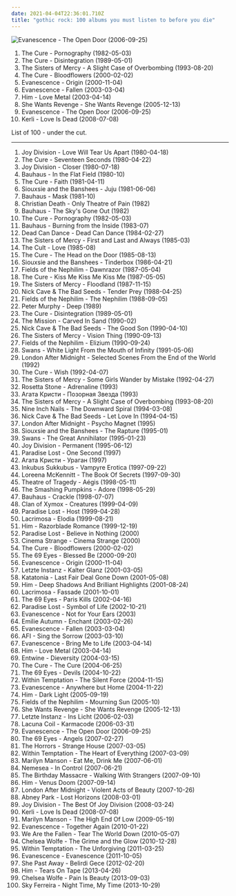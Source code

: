 ```yaml
---
date: 2021-04-04T22:36:01.710Z
title: "gothic rock: 100 albums you must listen to before you die"
---
```

![Evanescence - The Open Door (2006-09-25)](http://coverartarchive.org/release/b0a43312-26f6-46e1-b751-f24f54413e9f/6183360728-500.jpg "Evanescence - The Open Door (2006-09-25)")
<ol class="albums">
<li data-cover="http://coverartarchive.org/release/b0d6d8ad-02d7-3f08-9128-47c734c2c446/7947353809-500.jpg" data-tags="post-punk, gothic rock" role="button">The Cure - Pornography (1982-05-03)</li>
<li data-cover="http://coverartarchive.org/release/91fa2331-d8b4-4d1f-aa4d-53b1c54853e5/20885075891-500.jpg" data-tags="80s, new wave" role="button">The Cure - Disintegration (1989-05-01)</li>
<li data-cover="http://coverartarchive.org/release/f6938225-87a0-4c23-929f-278b61f93fca/5718773240-500.jpg" data-tags="gothic rock" role="button">The Sisters of Mercy - A Slight Case of Overbombing (1993-08-20)</li>
<li data-cover="http://coverartarchive.org/release/2e8cd5ae-2caf-4d4d-99ec-300c7fd57656/7799815972-500.jpg" data-tags="alternative, rock, gothic rock" role="button">The Cure - Bloodflowers (2000-02-02)</li>
<li data-cover="http://coverartarchive.org/release/5518dcfd-bcc5-422e-9f85-69d771cd2f5a/5961563350-500.jpg" data-tags="gothic rock, rock, gothic, evanescence" role="button">Evanescence - Origin (2000-11-04)</li>
<li data-cover="http://coverartarchive.org/release/0d36931b-831a-3663-90a1-57b2210e19f3/2107137774-500.jpg" data-tags="rock" role="button">Evanescence - Fallen (2003-03-04)</li>
<li data-cover="https://img.discogs.com/DciT1h9ZkWLiNxgNh6sIr6vXikQ=/fit-in/444x446/filters:strip_icc():format(jpeg):mode_rgb():quality(90)/discogs-images/R-7747218-1447947738-8060.jpeg.jpg" data-tags="love metal, him" role="button">Him - Love Metal (2003-04-14)</li>
<li data-cover="http://coverartarchive.org/release/86427535-9abb-4681-8c88-5c651e55d62a/8353381352-500.jpg" data-tags="darkwave" role="button">She Wants Revenge - She Wants Revenge (2005-12-13)</li>
<li data-cover="http://coverartarchive.org/release/b0a43312-26f6-46e1-b751-f24f54413e9f/6183360728-500.jpg" data-tags="rock, gothic rock" role="button">Evanescence - The Open Door (2006-09-25)</li>
<li data-cover="http://coverartarchive.org/release/7e03de41-4397-4757-9e8b-9703d19c8440/5877736768-500.jpg" data-tags="gothic rock, pop" role="button">Kerli - Love Is Dead (2008-07-08)</li>
</ol>
List of 100 - under the cut.
<!-- more -->

_________________

<ol class="albums">
<li data-cover="http://coverartarchive.org/release/7a241913-d3ec-4a4f-a0bf-46c3f8555fd8/24532302261-500.jpg" data-tags="post-punk" role="button">
Joy Division - Love Will Tear Us Apart (1980-04-18)
</li>
<li data-cover="http://coverartarchive.org/release/710f4e35-a355-45ba-b61f-2a969ff8e870/12483197648-500.jpg" data-tags="post-punk" role="button">
The Cure - Seventeen Seconds (1980-04-22)
</li>
<li data-cover="http://coverartarchive.org/release/97d8bb43-f46f-3460-92dc-d6acdb3f1279/14969806130-500.jpg" data-tags="post-punk" role="button">
Joy Division - Closer (1980-07-18)
</li>
<li data-cover="http://coverartarchive.org/release/6eac2f49-661a-4317-bc2b-71ec7debd8f9/3451488533-500.jpg" data-tags="post-punk" role="button">
Bauhaus - In the Flat Field (1980-10)
</li>
<li data-cover="http://coverartarchive.org/release/8d633474-f161-470b-b47c-cf6383f235a9/26974152489-500.jpg" data-tags="post-punk" role="button">
The Cure - Faith (1981-04-11)
</li>
<li data-cover="https://img.discogs.com/XOPyRLfC31I9Dm7U3IXpj-REJnI=/fit-in/600x586/filters:strip_icc():format(jpeg):mode_rgb():quality(90)/discogs-images/R-542812-1459165971-6457.jpeg.jpg" data-tags="post-punk" role="button">
Siouxsie and the Banshees - Juju (1981-06-06)
</li>
<li data-cover="http://coverartarchive.org/release/b3834afa-e54b-467f-87fb-f0b744bdf3ab/26204900712-500.jpg" data-tags="post-punk, gothic rock" role="button">
Bauhaus - Mask (1981-10)
</li>
<li data-cover="https://img.discogs.com/i8JUBpcOGj56pkM-e_tbsxPMhqA=/fit-in/600x600/filters:strip_icc():format(jpeg):mode_rgb():quality(90)/discogs-images/R-431237-1575075897-8255.jpeg.jpg" data-tags="deathrock" role="button">
Christian Death - Only Theatre of Pain (1982)
</li>
<li data-cover="http://coverartarchive.org/release/7981f14a-1bb5-3a36-99ce-a1377a17095b/26259040094-500.jpg" data-tags="post-punk, gothic rock" role="button">
Bauhaus - The Sky's Gone Out (1982)
</li>
<li data-cover="http://coverartarchive.org/release/b0d6d8ad-02d7-3f08-9128-47c734c2c446/7947353809-500.jpg" data-tags="post-punk, gothic rock" role="button">
The Cure - Pornography (1982-05-03)
</li>
<li data-cover="https://via.placeholder.com/450" data-tags="post-punk, gothic rock" role="button">
Bauhaus - Burning from the Inside (1983-07)
</li>
<li data-cover="http://coverartarchive.org/release/ced70589-aab2-4754-bd8a-14f776d3ac38/18169718837-500.jpg" data-tags="post-punk, darkwave" role="button">
Dead Can Dance - Dead Can Dance (1984-02-27)
</li>
<li data-cover="http://coverartarchive.org/release/87ad4681-0652-4746-bb60-69cfa7964c35/14564351320-500.jpg" data-tags="gothic rock" role="button">
The Sisters of Mercy - First and Last and Always (1985-03)
</li>
<li data-cover="https://img.discogs.com/xdXOSbOn1BsO5GqS82UohghV5M4=/fit-in/600x579/filters:strip_icc():format(jpeg):mode_rgb():quality(90)/discogs-images/R-2371772-1280158614.jpeg.jpg" data-tags="80s, rock" role="button">
The Cult - Love (1985-08)
</li>
<li data-cover="http://coverartarchive.org/release/bc1bf979-4889-3d5e-8edd-bf1bcffa80c3/23483858382-500.jpg" data-tags="new wave, 80s" role="button">
The Cure - The Head on the Door (1985-08-13)
</li>
<li data-cover="https://img.discogs.com/x66YepUAjLxxtGjTHL_2o9GM0G4=/fit-in/600x600/filters:strip_icc():format(jpeg):mode_rgb():quality(90)/discogs-images/R-4829151-1376799074-8236.jpeg.jpg" data-tags="post-punk, gothic rock" role="button">
Siouxsie and the Banshees - Tinderbox (1986-04-21)
</li>
<li data-cover="https://img.discogs.com/TIAz6Bz2UuxTyMqQM4uyJgLnWLs=/fit-in/599x604/filters:strip_icc():format(jpeg):mode_rgb():quality(90)/discogs-images/R-608618-1221972276.jpeg.jpg" data-tags="gothic rock" role="button">
Fields of the Nephilim - Dawnrazor (1987-05-04)
</li>
<li data-cover="http://coverartarchive.org/release/03a3acfb-67ee-3353-a3f9-65a1af3a626e/7947298813-500.jpg" data-tags="post-punk, new wave, 80s, alternative" role="button">
The Cure - Kiss Me Kiss Me Kiss Me (1987-05-05)
</li>
<li data-cover="http://coverartarchive.org/release/da754b66-e53f-4de6-b76b-78865fcd5a2f/14564374105-500.jpg" data-tags="gothic rock" role="button">
The Sisters of Mercy - Floodland (1987-11-15)
</li>
<li data-cover="http://coverartarchive.org/release/c623e1a8-d1ba-477d-812f-3ab635ff9296/2216468445-500.jpg" data-tags="post-punk" role="button">
Nick Cave & The Bad Seeds - Tender Prey (1988-04-25)
</li>
<li data-cover="http://coverartarchive.org/release/1a3dab35-b315-4916-b09c-7da62d39d6ef/7610227207-500.jpg" data-tags="gothic rock" role="button">
Fields of the Nephilim - The Nephilim (1988-09-05)
</li>
<li data-cover="http://coverartarchive.org/release/c22581fb-8457-3e71-bf62-919ff444b929/21726902737-500.jpg" data-tags="80s, alternative, new wave, 90s" role="button">
Peter Murphy - Deep (1989)
</li>
<li data-cover="http://coverartarchive.org/release/91fa2331-d8b4-4d1f-aa4d-53b1c54853e5/20885075891-500.jpg" data-tags="80s, new wave" role="button">
The Cure - Disintegration (1989-05-01)
</li>
<li data-cover="http://coverartarchive.org/release/427649ff-6dc7-4531-8f80-cd0a93c36349/6853050523-500.jpg" data-tags="gothic rock" role="button">
The Mission - Carved In Sand (1990-02)
</li>
<li data-cover="http://coverartarchive.org/release/cfd1050d-e2aa-4ab5-8e6f-2ea6f067f669/9935528615-500.jpg" data-tags="alternative rock, 90s" role="button">
Nick Cave & The Bad Seeds - The Good Son (1990-04-10)
</li>
<li data-cover="http://coverartarchive.org/release/9c853b7d-d2ef-3b08-a7be-c6b3d04bd5a4/16646024551-500.jpg" data-tags="gothic rock" role="button">
The Sisters of Mercy - Vision Thing (1990-09-13)
</li>
<li data-cover="https://img.discogs.com/eRgVBJ_Za3lhnTW1WJPJUhTqk18=/fit-in/600x598/filters:strip_icc():format(jpeg):mode_rgb():quality(90)/discogs-images/R-379406-1337109620-1253.jpeg.jpg" data-tags="gothic rock" role="button">
Fields of the Nephilim - Elizium (1990-09-24)
</li>
<li data-cover="https://img.discogs.com/WOaRMRG6fv7SVBDgiWNapcJHm0M=/fit-in/600x603/filters:strip_icc():format(jpeg):mode_rgb():quality(90)/discogs-images/R-404236-1301203330.jpeg.jpg" data-tags="post-punk" role="button">
Swans - White Light From the Mouth of Infinity (1991-05-06)
</li>
<li data-cover="http://coverartarchive.org/release/8c750d3e-b0ae-4028-a00b-fdd05f435ab2/8157843330-500.jpg" data-tags="gothic rock" role="button">
London After Midnight - Selected Scenes From the End of the World (1992)
</li>
<li data-cover="http://coverartarchive.org/release/4284b81f-1731-313a-a4de-58b4c18a754a/5808321423-500.jpg" data-tags="90s, alternative" role="button">
The Cure - Wish (1992-04-07)
</li>
<li data-cover="http://coverartarchive.org/release/9643ead9-b88c-365a-a305-2eaf195c6e2a/3973678745-500.jpg" data-tags="gothic rock" role="button">
The Sisters of Mercy - Some Girls Wander by Mistake (1992-04-27)
</li>
<li data-cover="https://img.discogs.com/rtnj_2BTYn6h3HoffwLrEsyhVKc=/fit-in/600x600/filters:strip_icc():format(jpeg):mode_rgb():quality(90)/discogs-images/R-462651-1461287402-3948.jpeg.jpg" data-tags="gothic rock" role="button">
Rosetta Stone - Adrenaline (1993)
</li>
<li data-cover="https://via.placeholder.com/450" data-tags="gothic rock, darkwave, decadence, gothic" role="button">
Агата Кристи - Позорная Звезда (1993)
</li>
<li data-cover="http://coverartarchive.org/release/f6938225-87a0-4c23-929f-278b61f93fca/5718773240-500.jpg" data-tags="gothic rock" role="button">
The Sisters of Mercy - A Slight Case of Overbombing (1993-08-20)
</li>
<li data-cover="http://coverartarchive.org/release/ab64976f-52a8-44e7-9aa3-d6703604bc2f/7159970718-500.jpg" data-tags="industrial, industrial rock" role="button">
Nine Inch Nails - The Downward Spiral (1994-03-08)
</li>
<li data-cover="http://coverartarchive.org/release/7a396a2f-0580-37a7-b713-e287434c2913/2467851334-500.jpg" data-tags="alternative rock, post-punk, 90s" role="button">
Nick Cave & The Bad Seeds - Let Love In (1994-04-15)
</li>
<li data-cover="https://img.discogs.com/m5KiK7XWzOVx8wYaDJvv0eBzJws=/fit-in/301x300/filters:strip_icc():format(jpeg):mode_rgb():quality(90)/discogs-images/R-419432-1110896476.jpg.jpg" data-tags="gothic rock, darkwave, gothic" role="button">
London After Midnight - Psycho Magnet (1995)
</li>
<li data-cover="https://img.discogs.com/UseWrLV1yUmtoyI4ayfrSkAgIx4=/fit-in/499x436/filters:strip_icc():format(jpeg):mode_rgb():quality(90)/discogs-images/R-8764168-1468262923-9989.jpeg.jpg" data-tags="gothic rock, post-punk" role="button">
Siouxsie and the Banshees - The Rapture (1995-01)
</li>
<li data-cover="http://coverartarchive.org/release/73503b2d-538f-431b-9ff4-2c6af04f7beb/10401957300-500.jpg" data-tags="post-punk, industrial" role="button">
Swans - The Great Annihilator (1995-01-23)
</li>
<li data-cover="http://coverartarchive.org/release/d7c9e8c6-b057-4f48-b04e-c460ec924eff/11920495341-500.jpg" data-tags="post-punk" role="button">
Joy Division - Permanent (1995-06-12)
</li>
<li data-cover="https://img.discogs.com/drEC4Qy-HSNgJ2g9Lo-wbWhccoY=/fit-in/600x600/filters:strip_icc():format(jpeg):mode_rgb():quality(90)/discogs-images/R-891780-1477933367-4382.jpeg.jpg" data-tags="gothic metal, gothic rock" role="button">
Paradise Lost - One Second (1997)
</li>
<li data-cover="http://coverartarchive.org/release/3b972e14-2e2f-4585-a428-644689de0e5a/3856728197-500.jpg" data-tags="gothic rock, gothic" role="button">
Агата Кристи - Ураган (1997)
</li>
<li data-cover="http://coverartarchive.org/release/8f6128f3-6638-40d2-b9cd-dc069dba18b6/2115320360-500.jpg" data-tags="gothic rock, gothic" role="button">
Inkubus Sukkubus - Vampyre Erotica (1997-09-22)
</li>
<li data-cover="https://img.discogs.com/Kdoz6GrGBVRAtTOTYE-637_sBbc=/fit-in/599x512/filters:strip_icc():format(jpeg):mode_rgb():quality(90)/discogs-images/R-7719266-1447377438-2187.jpeg.jpg" data-tags="celtic" role="button">
Loreena McKennitt - The Book Of Secrets (1997-09-30)
</li>
<li data-cover="https://img.discogs.com/k0jZTlvf2cXLRUHH9SrPiwBGokE=/fit-in/300x300/filters:strip_icc():format(jpeg):mode_rgb():quality(90)/discogs-images/R-1075260-1325031345.jpeg.jpg" data-tags="gothic metal" role="button">
Theatre of Tragedy - Aégis (1998-05-11)
</li>
<li data-cover="http://coverartarchive.org/release/dcae11f6-16e0-4efc-9b14-9a6497ca6150/8920454022-500.jpg" data-tags="alternative, 90s" role="button">
The Smashing Pumpkins - Adore (1998-05-29)
</li>
<li data-cover="https://img.discogs.com/RSQPWodEiDmoouF1zpMyYetBs68=/fit-in/300x265/filters:strip_icc():format(jpeg):mode_rgb():quality(90)/discogs-images/R-9240622-1477196357-9049.jpeg.jpg" data-tags="post-punk" role="button">
Bauhaus - Crackle (1998-07-07)
</li>
<li data-cover="https://img.discogs.com/0WKUGlCAbRBK89wodBrE0t5T1CI=/fit-in/600x600/filters:strip_icc():format(jpeg):mode_rgb():quality(90)/discogs-images/R-162073-1460860031-6271.jpeg.jpg" data-tags="gothic rock, gothic, darkwave" role="button">
Clan of Xymox - Creatures (1999-04-09)
</li>
<li data-cover="https://img.discogs.com/i7Mdiv7bhGP0Wki8_jUzVqvns_M=/fit-in/572x572/filters:strip_icc():format(jpeg):mode_rgb():quality(90)/discogs-images/R-6078419-1442913906-8783.jpeg.jpg" data-tags="synthpop" role="button">
Paradise Lost - Host (1999-04-28)
</li>
<li data-cover="https://img.discogs.com/kghbP0cZiuZgaQ_jVxLPPJPBXSI=/fit-in/478x742/filters:strip_icc():format(jpeg):mode_rgb():quality(90)/discogs-images/R-7173385-1435353547-9883.jpeg.jpg" data-tags="gothic metal, gothic" role="button">
Lacrimosa - Elodia (1999-08-21)
</li>
<li data-cover="http://coverartarchive.org/release/c38d4983-987f-35b9-9683-932192d5e3c4/19881038050-500.jpg" data-tags="love metal" role="button">
Him - Razorblade Romance (1999-12-19)
</li>
<li data-cover="https://img.discogs.com/edGEGZLOD16Kv6kByAo9_kEeeSg=/fit-in/600x594/filters:strip_icc():format(jpeg):mode_rgb():quality(90)/discogs-images/R-1130922-1194544860.jpeg.jpg" data-tags="gothic metal" role="button">
Paradise Lost - Believe in Nothing (2000)
</li>
<li data-cover="http://coverartarchive.org/release/3a168ff2-782c-472c-878e-5b149a2c0522/23931771943-500.jpg" data-tags="deathrock, gothic rock" role="button">
Cinema Strange - Cinema Strange (2000)
</li>
<li data-cover="http://coverartarchive.org/release/2e8cd5ae-2caf-4d4d-99ec-300c7fd57656/7799815972-500.jpg" data-tags="alternative, rock, gothic rock" role="button">
The Cure - Bloodflowers (2000-02-02)
</li>
<li data-cover="https://img.discogs.com/kqRN-zCX6xcbe2idK_IDCANsMXo=/fit-in/600x533/filters:strip_icc():format(jpeg):mode_rgb():quality(90)/discogs-images/R-3822578-1355881869-9489.jpeg.jpg" data-tags="gothic rock" role="button">
The 69 Eyes - Blessed Be (2000-09-20)
</li>
<li data-cover="http://coverartarchive.org/release/5518dcfd-bcc5-422e-9f85-69d771cd2f5a/5961563350-500.jpg" data-tags="gothic rock, rock, gothic, evanescence" role="button">
Evanescence - Origin (2000-11-04)
</li>
<li data-cover="http://coverartarchive.org/release/f5e9663a-ef6e-44ef-bb12-3d1035614a82/9279630913-500.jpg" data-tags="gothic, gothic rock" role="button">
Letzte Instanz - Kalter Glanz (2001-03-05)
</li>
<li data-cover="http://coverartarchive.org/release/1d2cfca8-1cdf-4a98-8bd5-0769b97769dc/3597667276-500.jpg" data-tags="doom metal" role="button">
Katatonia - Last Fair Deal Gone Down (2001-05-08)
</li>
<li data-cover="https://via.placeholder.com/450" data-tags="love metal" role="button">
Him - Deep Shadows And Brilliant Highlights (2001-08-24)
</li>
<li data-cover="https://img.discogs.com/wdd4p_tJ4rIY5k3ahZROER-oDZA=/fit-in/600x450/filters:strip_icc():format(jpeg):mode_rgb():quality(90)/discogs-images/R-9256865-1477485793-3525.jpeg.jpg" data-tags="gothic metal, gothic" role="button">
Lacrimosa - Fassade (2001-10-01)
</li>
<li data-cover="http://coverartarchive.org/release/80f70658-2074-4471-b1ab-11562a783cc0/2133707556-500.jpg" data-tags="rock, finnish, gothic rock, the 69 eyes" role="button">
The 69 Eyes - Paris Kills (2002-04-16)
</li>
<li data-cover="http://coverartarchive.org/release/a1f47d19-685b-4448-a452-a051088ac144/7730383719-500.jpg" data-tags="gothic metal" role="button">
Paradise Lost - Symbol of Life (2002-10-21)
</li>
<li data-cover="http://coverartarchive.org/release/9045185f-a666-488d-b63e-4e6fc141bb0a/1226061435-500.jpg" data-tags="rock, gothic rock, evanescence" role="button">
Evanescence - Not for Your Ears (2003)
</li>
<li data-cover="http://coverartarchive.org/release/16e3ac46-606a-445e-9a20-b7b8bf1a08ea/3206309884-500.jpg" data-tags="ethereal, gothic, faerie music" role="button">
Emilie Autumn - Enchant (2003-02-26)
</li>
<li data-cover="http://coverartarchive.org/release/0d36931b-831a-3663-90a1-57b2210e19f3/2107137774-500.jpg" data-tags="rock" role="button">
Evanescence - Fallen (2003-03-04)
</li>
<li data-cover="https://img.discogs.com/DmrGqQLFUrLoC-xhHEnLUml8Ldk=/fit-in/600x640/filters:strip_icc():format(jpeg):mode_rgb():quality(90)/discogs-images/R-2811694-1604423801-9427.jpeg.jpg" data-tags="punk rock, punk, alternative rock" role="button">
AFI - Sing the Sorrow (2003-03-10)
</li>
<li data-cover="http://coverartarchive.org/release/0a95fcf2-e586-4002-9222-8a6451ac8d45/8906915408-500.jpg" data-tags="gothic rock, female fronted metal, metal" role="button">
Evanescence - Bring Me to Life (2003-04-14)
</li>
<li data-cover="https://img.discogs.com/DciT1h9ZkWLiNxgNh6sIr6vXikQ=/fit-in/444x446/filters:strip_icc():format(jpeg):mode_rgb():quality(90)/discogs-images/R-7747218-1447947738-8060.jpeg.jpg" data-tags="love metal, him" role="button">
Him - Love Metal (2003-04-14)
</li>
<li data-cover="http://coverartarchive.org/release/de3bd933-36b8-49aa-8d2d-55d0a86e64a9/27340748738-500.jpg" data-tags="doom metal, gothic metal, gothic rock, love metal, entwine" role="button">
Entwine - Dieversity (2004-03-15)
</li>
<li data-cover="http://coverartarchive.org/release/25e2716b-2c65-3ef8-b4ff-afc96570347d/7947383918-500.jpg" data-tags="post-punk, rock, alternative" role="button">
The Cure - The Cure (2004-06-25)
</li>
<li data-cover="https://img.discogs.com/Z5gcGJPTwrTliMRhjgGFjuSNitc=/fit-in/600x595/filters:strip_icc():format(jpeg):mode_rgb():quality(90)/discogs-images/R-2970780-1379532440-8207.jpeg.jpg" data-tags="gothic rock" role="button">
The 69 Eyes - Devils (2004-10-22)
</li>
<li data-cover="http://coverartarchive.org/release/b0d338fa-6935-4aa6-b891-a51c37217e43/4630453378-500.jpg" data-tags="symphonic metal" role="button">
Within Temptation - The Silent Force (2004-11-15)
</li>
<li data-cover="http://coverartarchive.org/release/415d1dea-4107-49e0-8fbe-cba8cf607d86/9469978707-500.jpg" data-tags="rock, evanescence, live" role="button">
Evanescence - Anywhere but Home (2004-11-22)
</li>
<li data-cover="http://coverartarchive.org/release/a94bce4d-ae54-4965-b388-c4c045d756ae/5086482774-500.jpg" data-tags="love metal" role="button">
Him - Dark Light (2005-09-19)
</li>
<li data-cover="http://coverartarchive.org/release/70b4ad53-e679-4224-8a95-a81edffb747f/10909822706-500.jpg" data-tags="gothic rock" role="button">
Fields of the Nephilim - Mourning Sun (2005-10)
</li>
<li data-cover="http://coverartarchive.org/release/86427535-9abb-4681-8c88-5c651e55d62a/8353381352-500.jpg" data-tags="darkwave" role="button">
She Wants Revenge - She Wants Revenge (2005-12-13)
</li>
<li data-cover="http://coverartarchive.org/release/d8e4f746-f031-4f66-b19e-a299c4d571bf/8034544119-500.jpg" data-tags="gothic rock, folk rock" role="button">
Letzte Instanz - Ins Licht (2006-02-03)
</li>
<li data-cover="https://img.discogs.com/V8UceZO9Srky9tfV1RFMDVb9zQc=/fit-in/600x586/filters:strip_icc():format(jpeg):mode_rgb():quality(90)/discogs-images/R-4703888-1610152404-9795.jpeg.jpg" data-tags="gothic metal" role="button">
Lacuna Coil - Karmacode (2006-03-31)
</li>
<li data-cover="http://coverartarchive.org/release/b0a43312-26f6-46e1-b751-f24f54413e9f/6183360728-500.jpg" data-tags="rock, gothic rock" role="button">
Evanescence - The Open Door (2006-09-25)
</li>
<li data-cover="https://img.discogs.com/dEADnWZ22h2m69wsaK7UmA5euVs=/fit-in/600x600/filters:strip_icc():format(jpeg):mode_rgb():quality(90)/discogs-images/R-8453695-1462473692-2954.jpeg.jpg" data-tags="gothic rock" role="button">
The 69 Eyes - Angels (2007-02-27)
</li>
<li data-cover="http://coverartarchive.org/release/dbe1dc97-6b49-4393-8898-dcce1bc654cc/16182961071-500.jpg" data-tags="garage rock, garage punk, post-punk" role="button">
The Horrors - Strange House (2007-03-05)
</li>
<li data-cover="http://coverartarchive.org/release/ab50ac75-91ce-36a3-99b1-6e5e15aad912/5782076120-500.jpg" data-tags="symphonic metal" role="button">
Within Temptation - The Heart of Everything (2007-03-09)
</li>
<li data-cover="https://img.discogs.com/W0CSa9C1T3w-Noz--iomfu9PawU=/fit-in/476x467/filters:strip_icc():format(jpeg):mode_rgb():quality(90)/discogs-images/R-4514401-1372412382-9887.jpeg.jpg" data-tags="industrial rock" role="button">
Marilyn Manson - Eat Me, Drink Me (2007-06-01)
</li>
<li data-cover="http://coverartarchive.org/release/a278e457-bf21-489c-9c06-02ca8fb60343/3098115173-500.jpg" data-tags="gothic metal, symphonic metal, female fronted metal, nemesea" role="button">
Nemesea - In Control (2007-06-21)
</li>
<li data-cover="http://coverartarchive.org/release/0e51fc11-576b-3cfe-97fc-b006d9a90a2d/5307514978-500.jpg" data-tags="industrial, industrial rock, electronic" role="button">
The Birthday Massacre - Walking With Strangers (2007-09-10)
</li>
<li data-cover="http://coverartarchive.org/release/6d322992-2616-4364-ad9e-7a5d744dc1a5/19881039421-500.jpg" data-tags="love metal" role="button">
Him - Venus Doom (2007-09-14)
</li>
<li data-cover="https://img.discogs.com/TJdyYz9GEL45vcjhQ81s6IiId1o=/fit-in/500x500/filters:strip_icc():format(jpeg):mode_rgb():quality(90)/discogs-images/R-1171505-1198031609.jpeg.jpg" data-tags="gothic rock" role="button">
London After Midnight - Violent Acts of Beauty (2007-10-26)
</li>
<li data-cover="https://img.discogs.com/J2D81mRrRpIr7DJpPma6hE1lX4c=/fit-in/500x500/filters:strip_icc():format(jpeg):mode_rgb():quality(90)/discogs-images/R-1959985-1255110251.jpeg.jpg" data-tags="gothic rock, everything, steampunk, my collection, brought to you by the letter a, angstwave, sleepless, gothcore, nice and dark, a park, coming summer melancholy, album steampunk industrial" role="button">
Abney Park - Lost Horizons (2008-03-01)
</li>
<li data-cover="http://coverartarchive.org/release/add9be65-7960-4fb7-beac-c4c34243b095/9370672975-500.jpg" data-tags="rock, new wave, post-punk" role="button">
Joy Division - The Best Of Joy Division (2008-03-24)
</li>
<li data-cover="http://coverartarchive.org/release/7e03de41-4397-4757-9e8b-9703d19c8440/5877736768-500.jpg" data-tags="gothic rock, pop" role="button">
Kerli - Love Is Dead (2008-07-08)
</li>
<li data-cover="http://coverartarchive.org/release/a4659f71-2c62-4aa4-813a-b9e2924d8a50/2554039402-500.jpg" data-tags="industrial rock, alternative rock" role="button">
Marilyn Manson - The High End Of Low (2009-05-19)
</li>
<li data-cover="http://coverartarchive.org/release/fc4fe161-760e-4200-990a-5d043977cb56/9020464539-500.jpg" data-tags="rock, female vocalists, gothic rock" role="button">
Evanescence - Together Again (2010-01-22)
</li>
<li data-cover="http://coverartarchive.org/release/d0613007-0298-4ca6-b1f2-4b88dae63742/1693672754-500.jpg" data-tags="rock, alternative rock" role="button">
We Are the Fallen - Tear The World Down (2010-05-07)
</li>
<li data-cover="http://coverartarchive.org/release/7def45ac-4d40-43f8-a920-781519c2e437/5811606572-500.jpg" data-tags="hipster, not experimental, pop, japanese, female vocalists, anime, j-pop, not music, not gothic, amatue, emo, jpop, comedy, humour, gothic rock, symphonic metal, power metal, visual kei, brutal death metal, meme, spam, anison, folklore intellectuel, not darkwave, hentai, yaoi, hipsterish, pseudogoth, noise, heavy metal, metalcore, metal, dance, dark, easy listening" role="button">
Chelsea Wolfe - The Grime and the Glow (2010-12-28)
</li>
<li data-cover="http://coverartarchive.org/release/fa2c2a08-5f73-4ace-86e2-2f6d74b42914/2094872063-500.jpg" data-tags="symphonic metal" role="button">
Within Temptation - The Unforgiving (2011-03-25)
</li>
<li data-cover="http://coverartarchive.org/release/dca58b08-9e7b-4a1d-bd1a-3f8cfd39c65d/4338440659-500.jpg" data-tags="rock, alternative rock" role="button">
Evanescence - Evanescence (2011-10-05)
</li>
<li data-cover="https://img.discogs.com/4U4FsAlx5bJw_M9SFpu3JIqAUZQ=/fit-in/600x600/filters:strip_icc():format(jpeg):mode_rgb():quality(90)/discogs-images/R-4242505-1364551957-2976.jpeg.jpg" data-tags="post-punk, gothic rock, gothic" role="button">
She Past Away - Belirdi Gece (2012-02-20)
</li>
<li data-cover="http://coverartarchive.org/release/8b6f75d8-b385-4fe0-8d09-c12325abcde4/5085968151-500.jpg" data-tags="love metal" role="button">
Him - Tears On Tape (2013-04-26)
</li>
<li data-cover="https://img.discogs.com/G-tdPYJ2EslIJZAiSn3JubgRQ1E=/fit-in/600x600/filters:strip_icc():format(jpeg):mode_rgb():quality(90)/discogs-images/R-4866623-1379625194-7125.jpeg.jpg" data-tags="gothic rock, hipster, not experimental, pop, female vocalists, emo, japanese, anime, j-pop, visual kei, not gothic, emocore, meme, satanic pop, amatue, jpop, comedy, anison, dark, symphonic metal, achingly intelligent, not music, manowar, weeaboo, folklore intellectuel, hino, not darkwave, poptron, very intelligent lyrics, gothic metal, humour, misogyny, seiyuu" role="button">
Chelsea Wolfe - Pain Is Beauty (2013-09-03)
</li>
<li data-cover="http://coverartarchive.org/release/185d0b3a-3a56-4db8-8e80-2e47861d078b/12033804091-500.jpg" data-tags="indie pop, noise pop, indie rock, pop, rock, synthpop, alternative" role="button">
Sky Ferreira - Night Time, My Time (2013-10-29)
</li>
</ol>